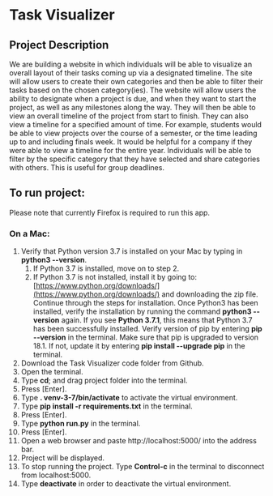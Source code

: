# Task Visualizer

## Project Description
We are building a website in which individuals will be able to visualize an overall layout of their tasks coming up via a designated timeline. The site will allow users to create their own categories and then be able to filter their tasks based on the chosen category(ies). The website will allow users the ability to designate when a project is due, and when they want to start the project, as well as any milestones along the way. They will then be able to view an overall timeline of the project from start to finish. They can also view a timeline for a specified amount of time. For example, students would be able to view projects over the course of a semester, or the time leading up to and including finals week. It would be helpful for a company if they were able to view a timeline for the entire year. Individuals will be able to filter by the specific category that they have selected and share categories with others. This is useful for group deadlines.

## To run project:
Please note that currently Firefox is required to run this app. 

### On a Mac:
1. Verify that Python version 3.7 is installed on your Mac by typing in **python3 --version**.
   1. If Python 3.7 is installed, move on to step 2.
   2. If Python 3.7 is not installed, install it by going to: [https://www.python.org/downloads/](https://www.python.org/downloads/) and downloading the zip file. Continue through the steps for
   installation. Once Python3 has been installed, verify the installation by running the command **python3 --version** again.  If you see **Python 3.7.1**, this means that Python 3.7 has been successfully installed. Verify version of pip by entering **pip --version** in the terminal. Make sure that pip is upgraded to version 18.1. If not, update it by entering **pip install --upgrade pip** in the terminal.
2. Download the Task Visualizer code folder from Github.
3. Open the terminal.
4. Type **cd**; and drag project folder into the terminal.
5. Press [Enter].
6. Type **. venv-3-7/bin/activate** to activate the virtual environment.
7. Type **pip install -r requirements.txt** in the terminal.
8. Press [Enter].
9. Type **python run.py** in the terminal.
10. Press [Enter].
11. Open a web browser and paste http://localhost:5000/ into the address bar.
12. Project will be displayed.
13. To stop running the project. Type **Control-c** in the terminal to disconnect from localhost:5000.
14. Type **deactivate** in order to deactivate the virtual environment.
